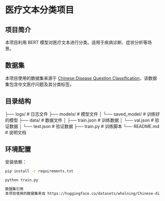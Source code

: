 # 医疗文本分类项目

## 项目简介
本项目利用 BERT 模型对医疗文本进行分类。适用于疾病诊断、症状分析等场景。

## 数据集
本项目使用的数据集来源于 [Chinese Disease Question Classification](https://huggingface.co/datasets/whalning/Chinese-disease-question-classification)，该数据集包含中文医疗问题及其分类标签。

## 目录结构
├── logs/                     # 日志文件
├── models/                   # 模型文件
│   └── saved_model/          # 训练好的模型
├── data/                     # 数据文件
│   ├── train.json            # 训练数据
│   └── val.json              # 验证数据
│   └── test.json             # 验证数据
├── train.py                  # 训练脚本
└── README.md                 # 说明文档

## 环境配置
安装依赖：
```bash
pip install -r requirements.txt

python train.py

数据集引用
本项目使用的数据集来自 https://huggingface.co/datasets/whalning/Chinese-disease-question-classification
